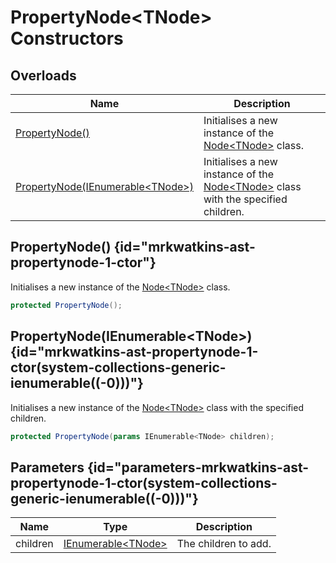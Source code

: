 # PropertyNode&lt;TNode&gt; Constructors
## Overloads

| Name | Description |
| ---- | ----------- |
| [PropertyNode()](MrKWatkins.Ast.PropertyNode-1.-ctor.md#mrkwatkins-ast-propertynode-1-ctor) | Initialises a new instance of the [Node&lt;TNode&gt;](MrKWatkins.Ast.Node-1.md) class. |
| [PropertyNode(IEnumerable&lt;TNode&gt;)](MrKWatkins.Ast.PropertyNode-1.-ctor.md#mrkwatkins-ast-propertynode-1-ctor(system-collections-generic-ienumerable((-0)))) | Initialises a new instance of the [Node&lt;TNode&gt;](MrKWatkins.Ast.Node-1.md) class with the specified children. |

## PropertyNode() {id="mrkwatkins-ast-propertynode-1-ctor"}

Initialises a new instance of the [Node&lt;TNode&gt;](MrKWatkins.Ast.Node-1.md) class.

```c#
protected PropertyNode();
```

## PropertyNode(IEnumerable&lt;TNode&gt;) {id="mrkwatkins-ast-propertynode-1-ctor(system-collections-generic-ienumerable((-0)))"}

Initialises a new instance of the [Node&lt;TNode&gt;](MrKWatkins.Ast.Node-1.md) class with the specified children.

```c#
protected PropertyNode(params IEnumerable<TNode> children);
```

## Parameters {id="parameters-mrkwatkins-ast-propertynode-1-ctor(system-collections-generic-ienumerable((-0)))"}

| Name | Type | Description |
| ---- | ---- | ----------- |
| children | [IEnumerable&lt;TNode&gt;](https://learn.microsoft.com/en-gb/dotnet/api/System.Collections.Generic.IEnumerable-1) | The children to add. |

